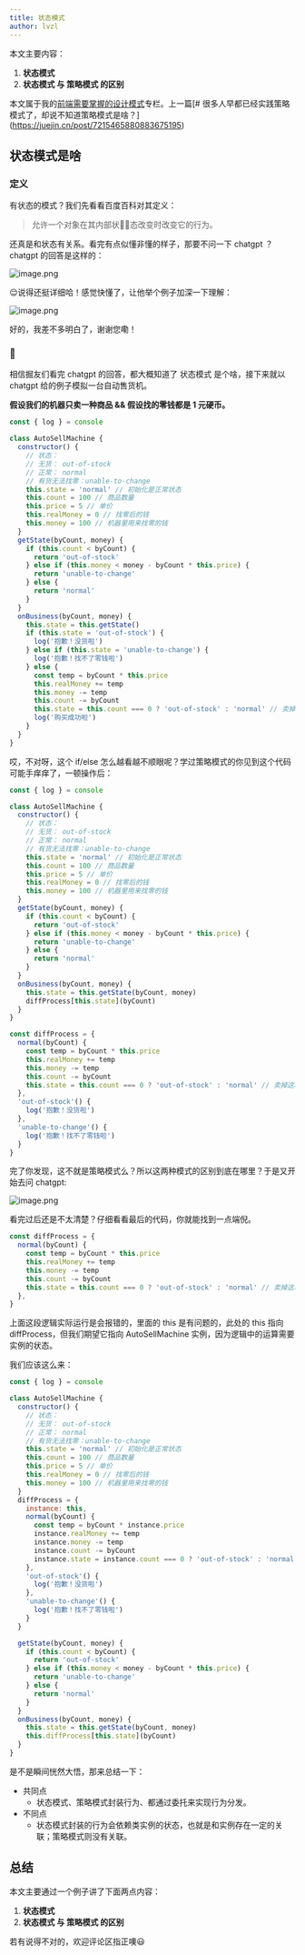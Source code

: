 ```yaml
---
title: 状态模式
author: lvzl
---
```


本文主要内容：
1. **状态模式** 
2. **状态模式 与 策略模式 的区别**

本文属于我的[前端需要掌握的设计模式](https://juejin.cn/column/7195725894869254202 "https://juejin.cn/column/7195725894869254202")专栏。上一篇[# 很多人早都已经实践策略模式了，却说不知道策略模式是啥？](https://juejin.cn/post/7215465880883675195)

## 状态模式是啥

### 定义
有状态的模式？我们先看看百度百科对其定义：
> 允许一个对象在其内部状🤛🏻态改变时改变它的行为。

还真是和状态有关系。看完有点似懂非懂的样子，那要不问一下 chatgpt ？chatgpt 的回答是这样的：

![image.png](https://p6-juejin.byteimg.com/tos-cn-i-k3u1fbpfcp/4967b06720eb472ebcb90825dd033753~tplv-k3u1fbpfcp-watermark.image?)

😌说得还挺详细哈！感觉快懂了，让他举个例子加深一下理解：

![image.png](https://p1-juejin.byteimg.com/tos-cn-i-k3u1fbpfcp/211b0034afdb46cfa5e57e028ff40878~tplv-k3u1fbpfcp-watermark.image?)

好的，我差不多明白了，谢谢您嘞！

### 🌰
相信掘友们看完 chatgpt 的回答，都大概知道了 状态模式 是个啥，接下来就以 chatgpt 给的例子模拟一台自动售货机。

**假设我们的机器只卖一种商品 && 假设找的零钱都是 1 元硬币。**
```js
const { log } = console

class AutoSellMachine {
  constructor() {
    // 状态：
    // 无货： out-of-stock
    // 正常： normal
    // 有货无法找零：unable-to-change
    this.state = 'normal' // 初始化是正常状态
    this.count = 100 // 商品数量
    this.price = 5 // 单价
    this.realMoney = 0 // 找零后的钱
    this.money = 100 // 机器里用来找零的钱
  }
  getState(byCount, money) {
    if (this.count < byCount) {
      return 'out-of-stock'
    } else if (this.money < money - byCount * this.price) {
      return 'unable-to-change'
    } else {
      return 'normal'
    }
  }
  onBusiness(byCount, money) {
    this.state = this.getState()
    if (this.state = 'out-of-stock') {
      log('抱歉！没货啦')
    } else if (this.state = 'unable-to-change') {
      log('抱歉！找不了零钱啦')
    } else {
      const temp = byCount * this.price
      this.realMoney += temp
      this.money -= temp
      this.count -= byCount
      this.state = this.count === 0 ? 'out-of-stock' : 'normal' // 卖掉这次之后的状态
      log('购买成功啦')
    }
  }
}
```

哎，不对呀，这个 if/else 怎么越看越不顺眼呢？学过策略模式的你见到这个代码可能手痒痒了，一顿操作后：
```js
const { log } = console

class AutoSellMachine {
  constructor() {
    // 状态：
    // 无货： out-of-stock
    // 正常： normal
    // 有货无法找零：unable-to-change
    this.state = 'normal' // 初始化是正常状态
    this.count = 100 // 商品数量
    this.price = 5 // 单价
    this.realMoney = 0 // 找零后的钱
    this.money = 100 // 机器里用来找零的钱
  }
  getState(byCount, money) {
    if (this.count < byCount) {
      return 'out-of-stock'
    } else if (this.money < money - byCount * this.price) {
      return 'unable-to-change'
    } else {
      return 'normal'
    }
  }
  onBusiness(byCount, money) {
    this.state = this.getState(byCount, money)
    diffProcess[this.state](byCount)
  }
}

const diffProcess = {
  normal(byCount) {
    const temp = byCount * this.price
    this.realMoney += temp
    this.money -= temp
    this.count -= byCount
    this.state = this.count === 0 ? 'out-of-stock' : 'normal' // 卖掉这次之后的状态
  },
  'out-of-stock'() {
    log('抱歉！没货啦')
  },
  'unable-to-change'() {
    log('抱歉！找不了零钱啦')
  }
}
```
完了你发现，这不就是策略模式么？所以这两种模式的区别到底在哪里？于是又开始去问 chatgpt:

![image.png](https://p1-juejin.byteimg.com/tos-cn-i-k3u1fbpfcp/51cb8b0b7c2445459ade2213c5d1e968~tplv-k3u1fbpfcp-watermark.image?)

看完过后还是不太清楚？仔细看看最后的代码，你就能找到一点端倪。
```js
const diffProcess = {
  normal(byCount) {
    const temp = byCount * this.price
    this.realMoney += temp
    this.money -= temp
    this.count -= byCount
    this.state = this.count === 0 ? 'out-of-stock' : 'normal' // 卖掉这次之后的状态
  },
}
```
上面这段逻辑实际运行是会报错的，里面的 this 是有问题的，此处的 this 指向 diffProcess，但我们期望它指向 AutoSellMachine 实例，因为逻辑中的运算需要实例的状态。

我们应该这么来：
```js
const { log } = console

class AutoSellMachine {
  constructor() {
    // 状态：
    // 无货： out-of-stock
    // 正常： normal
    // 有货无法找零：unable-to-change
    this.state = 'normal' // 初始化是正常状态
    this.count = 100 // 商品数量
    this.price = 5 // 单价
    this.realMoney = 0 // 找零后的钱
    this.money = 100 // 机器里用来找零的钱
  }
  diffProcess = {
    instance: this,
    normal(byCount) {
      const temp = byCount * instance.price
      instance.realMoney += temp
      instance.money -= temp
      instance.count -= byCount
      instance.state = instance.count === 0 ? 'out-of-stock' : 'normal' // 卖掉这次之后的状态
    },
    'out-of-stock'() {
      log('抱歉！没货啦')
    },
    'unable-to-change'() {
      log('抱歉！找不了零钱啦')
    }
  }

  getState(byCount, money) {
    if (this.count < byCount) {
      return 'out-of-stock'
    } else if (this.money < money - byCount * this.price) {
      return 'unable-to-change'
    } else {
      return 'normal'
    }
  }
  onBusiness(byCount, money) {
    this.state = this.getState(byCount, money)
    this.diffProcess[this.state](byCount)
  }
}
```

是不是瞬间恍然大悟，那来总结一下：
- 共同点
  - 状态模式、策略模式封装行为、都通过委托来实现行为分发。
- 不同点
  - 状态模式封装的行为会依赖类实例的状态，也就是和实例存在一定的关联；策略模式则没有关联。

## 总结
本文主要通过一个例子讲了下面两点内容：
1. **状态模式** 
2. **状态模式 与 策略模式 的区别**

若有说得不对的，欢迎评论区指正噢😃